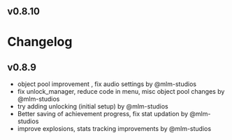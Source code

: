 ## v0.8.10




# Changelog

## v0.8.9

- object pool improvement , fix audio settings by @mlm-studios
- fix unlock_manager, reduce code in menu, misc object pool changes by @mlm-studios
- try adding unlocking (initial setup) by @mlm-studios
- Better saving of achievement progress, fix stat updation by @mlm-studios
- improve explosions, stats tracking improvements by @mlm-studios


